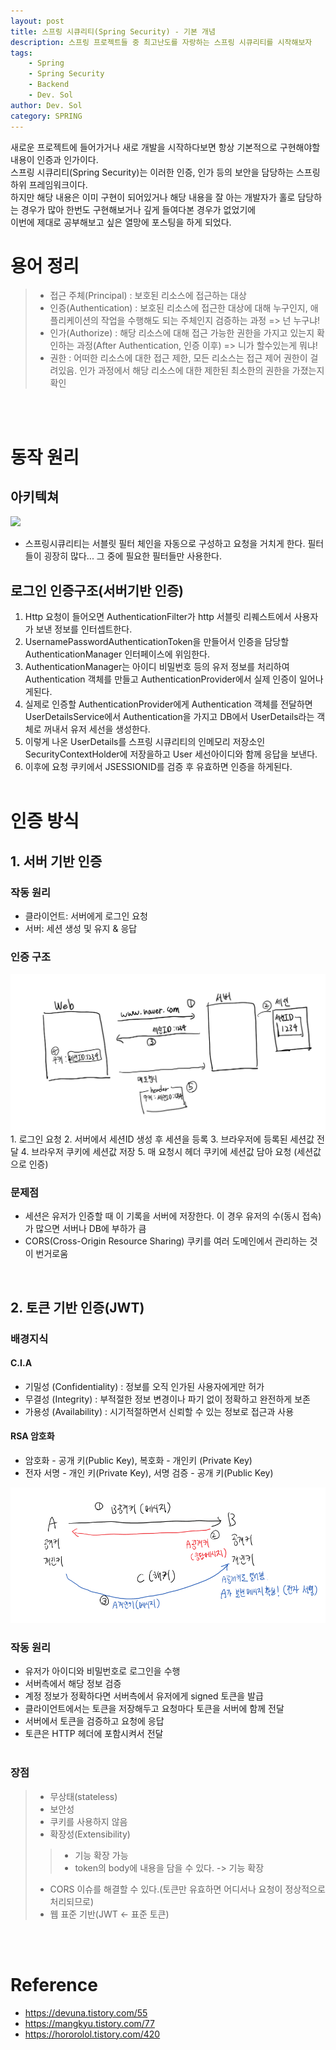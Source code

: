 ```yaml
---
layout: post
title: 스프링 시큐리티(Spring Security) - 기본 개념
description: 스프링 프로젝트들 중 최고난도를 자랑하는 스프링 시큐리티를 시작해보자
tags: 
    - Spring
    - Spring Security
    - Backend
    - Dev. Sol
author: Dev. Sol
category: SPRING
---
```


새로운 프로젝트에 들어가거나 새로 개발을 시작하다보면 항상 기본적으로 구현해야할 내용이 인증과 인가이다.<br>
스프링 시큐리티(Spring Security)는 이러한 인증, 인가 등의 보안을 담당하는 스프링 하위 프레임워크이다.<br>
하지만 해당 내용은 이미 구현이 되어있거나 해당 내용을 잘 아는 개발자가 홀로 담당하는 경우가 많아 한번도 구현해보거나 깊게 들여다본 경우가 없었기에<br>
이번에 제대로 공부해보고 싶은 열망에 포스팅을 하게 되었다.


# 용어 정리
> - 접근 주체(Principal) : 보호된 리소스에 접근하는 대상
> - 인증(Authentication) : 보호된 리소스에 접근한 대상에 대해 누구인지, 애플리케이션의 작업을 수행해도 되는 주체인지 검증하는 과정 => 넌 누구냐!
> - 인가(Authorize) : 해당 리소스에 대해 접근 가능한 권한을 가지고 있는지 확인하는 과정(After Authentication, 인증 이후)  => 니가 할수있는게 뭐냐!
> - 권한 : 어떠한 리소스에 대한 접근 제한, 모든 리소스는 접근 제어 권한이 걸려있음. 인가 과정에서 해당 리소스에 대한 제한된 최소한의 권한을 가졌는지 확인

<br><br>

# 동작 원리
## 아키텍쳐
<img src="https://img1.daumcdn.net/thumb/R1280x0/?scode=mtistory2&fname=https%3A%2F%2Fblog.kakaocdn.net%2Fdn%2FUOabX%2FbtqEJBBNixH%2FPGDv64FTKaBSLzMiiXkA3K%2Fimg.png">

- 스프링시큐리티는 서블릿 필터 체인을 자동으로 구성하고 요청을 거치게 한다. 필터들이 굉장히 많다... 그 중에 필요한 필터들만 사용한다.


## 로그인 인증구조(서버기반 인증)
1. Http 요청이 들어오면 AuthenticationFilter가 http 서블릿 리퀘스트에서 사용자가 보낸 정보를 인터셉트한다.
2. UsernamePasswordAuthenticationToken을 만들어서 인증을 담당할 AuthenticationManager 인터페이스에 위임한다.
3. AuthenticationManager는 아이디 비밀번호 등의 유저 정보를 처리하여 Authentication 객체를 만들고 AuthenticationProvider에서 실제 인증이 일어나게된다.
4. 실제로 인증할 AuthenticationProvider에게 Authentication 객체를 전달하면 UserDetailsService에서 Authentication을 가지고 DB에서 UserDetails라는 객체로 꺼내서 유저 세선을 생성한다.
5. 이렇게 나온 UserDetails를 스프링 시큐리티의 인메모리 저장소인 SecurityContextHolder에 저장을하고 User 세선아이디와 함께 응답을 보낸다.
6. 이후에 요청 쿠키에서 JSESSIONID를 검증 후 유효하면 인증을 하게된다.
<br><br>

# 인증 방식
## 1. 서버 기반 인증
### 작동 원리
- 클라이언트: 서버에게 로그인 요청
- 서버: 세션 생성 및 유지 & 응답


### 인증 구조
<img src='/assets/images/sol/20210525/session_diagram.png'>
1. 로그인 요청
2. 서버에서 세션ID 생성 후 세션을 등록
3. 브라우저에 등록된 세션값 전달
4. 브라우저 쿠키에 세션값 저장
5. 매 요청시 헤더 쿠키에 세션값 담아 요청 (세션값으로 인증)


### 문제점
- 세션은 유저가 인증할 때 이 기록을 서버에 저장한다. 이 경우 유저의 수(동시 접속)가 많으면 서버나 DB에 부하가 큼
- CORS(Cross-Origin Resource Sharing) 쿠키를 여러 도메인에서 관리하는 것이 번거로움
<br>

## 2. 토큰 기반 인증(JWT)
### 배경지식
#### C.I.A
- 기밀성 (Confidentiality) : 정보를 오직 인가된 사용자에게만 허가
- 무결성 (Integrity) : 부적절한 정보 변경이나 파기 없이 정확하고 완전하게 보존
- 가용성 (Availability) : 시기적절하면서 신뢰할 수 있는 정보로 접근과 사용

#### RSA 암호화
- 암호화 - 공개 키(Public Key), 복호화 - 개인키 (Private Key)
- 전자 서명 - 개인 키(Private Key), 서명 검증 - 공개 키(Public Key)

<img src='/assets/images/sol/20210525/rsa_diagram.png'>

### 작동 원리
- 유저가 아이디와 비밀번호로 로그인을 수행
- 서버측에서 해당 정보 검증
- 계정 정보가 정확하다면 서버측에서 유저에게 signed 토큰을 발급
- 클라이언트에서는 토큰을 저장해두고 요청마다 토큰을 서버에 함께 전달
- 서버에서 토큰을 검증하고 요청에 응답
- 토큰은 HTTP 헤더에 포함시켜서 전달
<br><br>

### 장점
> - 무상태(stateless)
> - 보안성
> - 쿠키를 사용하지 않음
> - 확장성(Extensibility)
>> - 기능 확장 가능
>> - token의 body에 내용을 담을 수 있다. -> 기능 확장
> - CORS 이슈를 해결할 수 있다.(토큰만 유효하면 어디서나 요청이 정상적으로 처리되므로)
> - 웹 표준 기반(JWT <- 표준 토큰)

<br><br>


# Reference 
- https://devuna.tistory.com/55
- https://mangkyu.tistory.com/77
- https://hororolol.tistory.com/420
